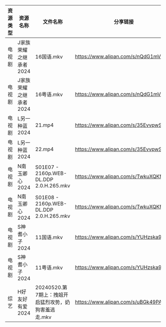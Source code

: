 | 资源类型 | 资源名称          | 文件名称                                    | 分享链接                                 | 更新时间                |
| ---- | ------------- | --------------------------------------- | ------------------------------------ | ------------------- |
| 电视剧  | J家族荣耀之继承者2024 | 16国语.mkv                                | https://www.alipan.com/s/nQdG1mVtEPN | 2024-05-21 14:08:51 |
| 电视剧  | J家族荣耀之继承者2024 | 16粤语.mkv                                | https://www.alipan.com/s/nQdG1mVtEPN | 2024-05-21 14:08:50 |
| 电视剧  | L另一种蓝2024     | 21.mp4                                  | https://www.alipan.com/s/35EvvpwSGdk | 2024-05-21 00:07:03 |
| 电视剧  | L另一种蓝2024     | 22.mp4                                  | https://www.alipan.com/s/35EvvpwSGdk | 2024-05-21 00:07:03 |
| 电视剧  | N南玉卿心2024     | S01E07 - 2160p.WEB-DL.DDP 2.0.H.265.mkv | https://www.alipan.com/s/TwkuXQKfGqm | 2024-05-21 14:09:25 |
| 电视剧  | N南玉卿心2024     | S01E08 - 2160p.WEB-DL.DDP 2.0.H.265.mkv | https://www.alipan.com/s/TwkuXQKfGqm | 2024-05-21 14:09:24 |
| 电视剧  | S神耆小子2024     | 11国语.mkv                                | https://www.alipan.com/s/YUHzska9nMA | 2024-05-21 00:08:20 |
| 电视剧  | S神耆小子2024     | 11粤语.mkv                                | https://www.alipan.com/s/YUHzska9nMA | 2024-05-21 00:08:20 |
| 综艺   | H好友好有爱2024    | 20240520.第7期上：拽姐开启猛烈攻势，奶狗害羞逃走.mkv       | https://www.alipan.com/s/uBGk49PACNT | 2024-05-21 00:10:16 |
